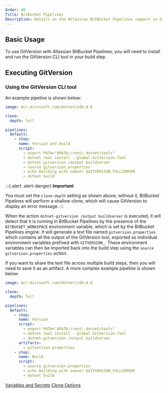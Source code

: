```yaml
---
Order: 40
Title: BitBucket Pipelines
Description: Details on the Atlassian BitBucket Pipelines support in GitVersion
---
```


## Basic Usage

To use GitVersion with Atlassian BitBucket Pipelines, you will need to install and run the GitVersion CLI tool
in your build step.

## Executing GitVersion

### Using the GitVersion CLI tool

An example pipeline is shown below:

```yml
image: mcr.microsoft.com/dotnet/sdk:8.0

clone:
  depth: full

pipelines:
  default:
    - step:
      name: Version and build
      script:
        - export PATH="$PATH:/root/.dotnet/tools"
        - dotnet tool install --global GitVersion.Tool
        - dotnet-gitversion /output buildserver
        - source gitversion.properties
        - echo Building with semver $GITVERSION_FULLSEMVER
        - dotnet build
```

:::{.alert .alert-danger}
**Important**

You must set the `clone:depth` setting as shown above; without it, BitBucket Pipelines will perform a shallow clone, which will
cause GitVersion to display an error message.
:::

When the action `dotnet-gitversion /output buildserver` is executed, it will detect that it is running in BitBucket Pipelines by the presence of
the `BITBUCKET_WORKSPACE` environment variable, which is set by the BitBucket Pipelines engine. It will generate a text file named `gitversion.properties`
which contains all the output of the GitVersion tool, exported as individual environment variables prefixed with `GITVERSION_`.
These environment variables can then be imported back into the build step using the `source gitversion.properties` action.

If you want to share the text file across multiple build steps, then you will need to save it as an artifact. A more complex example pipeline
is shown below:

```yml
image: mcr.microsoft.com/dotnet/sdk:8.0

clone:
  depth: full

pipelines:
  default:
    - step:
      name: Version
      script:
        - export PATH="$PATH:/root/.dotnet/tools"
        - dotnet tool install --global GitVersion.Tool
        - dotnet-gitversion /output buildserver
      artifacts:
        - gitversion.properties
    - step:
      name: Build
      script:
        - source gitversion.properties
        - echo Building with semver $GITVERSION_FULLSEMVER
        - dotnet build
```

[Variables and Secrets](https://support.atlassian.com/bitbucket-cloud/docs/variables-and-secrets/)
[Clone Options](https://bitbucket.org/blog/support-for-more-clone-options-at-the-step-level)
